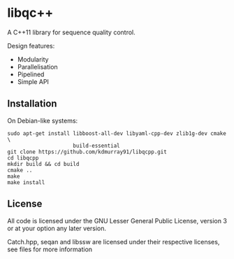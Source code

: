 libqc++
=======


A C++11 library for sequence quality control.

Design features:

- Modularity
- Parallelisation
- Pipelined
- Simple API

Installation
------------

On Debian-like systems:

    sudo apt-get install libboost-all-dev libyaml-cpp-dev zlib1g-dev cmake \
                         build-essential
    git clone https://github.com/kdmurray91/libqcpp.git
    cd libqcpp
    mkdir build && cd build
    cmake ..
    make
    make install

License
-------

All code is licensed under the GNU Lesser General Public License, version 3 or
at your option any later version.

Catch.hpp, seqan and libssw are licensed under their respective licenses, see
files for more information
